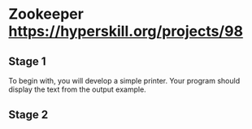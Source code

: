 # Zookeeper https://hyperskill.org/projects/98

## Stage 1
To begin with, you will develop a simple printer. Your program should display the text from the output example.

## Stage 2